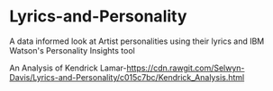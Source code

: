 # Lyrics-and-Personality
A data informed look at Artist personalities using their lyrics and IBM Watson's Personality Insights tool

An Analysis of Kendrick Lamar-https://cdn.rawgit.com/Selwyn-Davis/Lyrics-and-Personality/c015c7bc/Kendrick_Analysis.html
